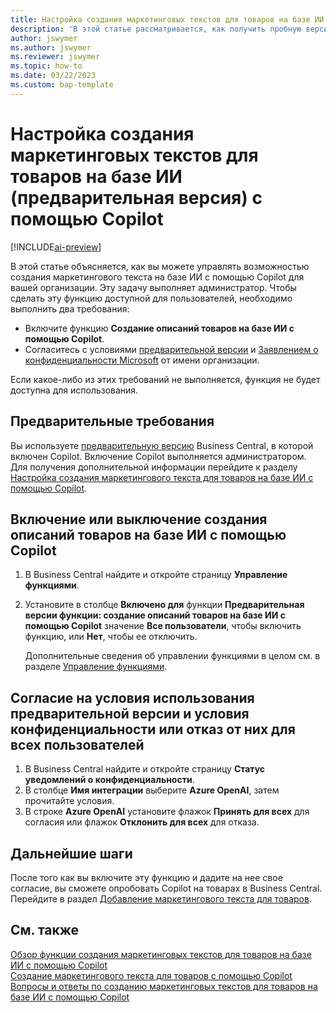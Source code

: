 ```yaml
---
title: Настройка создания маркетинговых текстов для товаров на базе ИИ (предварительная версия) с помощью Copilot
description: 'В этой статье рассматривается, как получить пробную версию Business Central с Copilot и включить Copilot в среде.'
author: jswymer
ms.author: jswymer
ms.reviewer: jswymer
ms.topic: how-to
ms.date: 03/22/2023
ms.custom: bap-template
---
```


# <a name="configure-ai-powered-item-marketing-text-preview-with-copilot" />Настройка создания маркетинговых текстов для товаров на базе ИИ (предварительная версия) с помощью Copilot

[!INCLUDE[ai-preview](includes/ai-preview.md)]

В этой статье объясняется, как вы можете управлять возможностью создания маркетингового текста на базе ИИ с помощью Copilot для вашей организации. Эту задачу выполняет администратор. Чтобы сделать эту функцию доступной для пользователей, необходимо выполнить два требования:

- Включите функцию **Создание описаний товаров на базе ИИ с помощью Copilot**.
- Согласитесь с условиями [предварительной версии](https://dynamics.microsoft.com/legaldocs/supp-dynamics365-preview/) и [Заявлением о конфиденциальности Microsoft](https://go.microsoft.com/fwlink/?LinkId=521839) от имени организации.

Если какое-либо из этих требований не выполняется, функция не будет доступна для использования.

## <a name="prerequisites" />Предварительные требования

Вы используете [предварительную версию](ai-preview-getstarted.md) Business Central, в которой включен Copilot. Включение Copilot выполняется администратором. Для получения дополнительной информации перейдите к разделу [Настройка создания маркетингового текста для товаров на базе ИИ с помощью Copilot](enable-ai.md).

## <a name="enable-or-disable-create-ai-powered-product-descriptions-with-copilot" />Включение или выключение создания описаний товаров на базе ИИ с помощью Copilot

1. В Business Central найдите и откройте страницу **Управление функциями**.
2. Установите в столбце **Включено для** функции **Предварительная версии функции: создание описаний товаров на базе ИИ с помощью Copilot** значение **Все пользователи**, чтобы включить функцию, или **Нет**, чтобы ее отключить.

   Дополнительные сведения об управлении функциями в целом см. в разделе [Управление функциями](/dynamics365/business-central/dev-itpro/administration/feature-management).

## <a name="consent-to-or-reject-preview-and-privacy-terms-and-conditions-for-all-users" />Согласие на условия использования предварительной версии и условия конфиденциальности или отказ от них для всех пользователей

1. В Business Central найдите и откройте страницу **Статус уведомлений о конфиденциальности**.
2. В столбце **Имя интеграции** выберите **Azure OpenAI**, затем прочитайте условия.
3. В строке **Azure OpenAI** установите флажок **Принять для всех** для согласия или флажок **Отклонить для всех** для отказа.

## <a name="next-steps" />Дальнейшие шаги

После того как вы включите эту функцию и дадите на нее свое согласие, вы сможете опробовать Copilot на товарах в Business Central. Перейдите в раздел [Добавление маркетингового текста для товаров](item-marketing-text.md).  

## <a name="see-also" />См. также

[Обзор функции создания маркетинговых текстов для товаров на базе ИИ с помощью Copilot](ai-overview.md)  
[Создание маркетингового текста для товаров с помощью Copilot](item-marketing-text.md)  
[Вопросы и ответы по созданию маркетинговых текстов для товаров на базе ИИ с помощью Copilot](ai-faq.md)  
